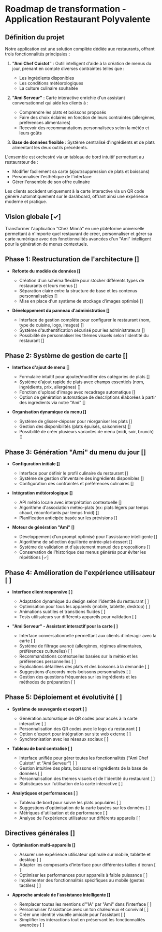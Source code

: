 # Roadmap de transformation - Application Restaurant Polyvalente

## Définition du projet
Notre application est une solution complète dédiée aux restaurants, offrant trois fonctionnalités principales :

1. **"Ami Chef Cuistot"** : Outil intelligent d'aide à la création de menus du jour, prenant en compte diverses contraintes telles que :
   - Les ingrédients disponibles
   - Les conditions météorologiques
   - La culture culinaire souhaitée
   
2. **"Ami Serveur"** : Carte interactive enrichie d'un assistant conversationnel qui aide les clients à :
   - Comprendre les plats et boissons proposés
   - Faire des choix éclairés en fonction de leurs contraintes (allergènes, préférences alimentaires)
   - Recevoir des recommandations personnalisées selon la météo et leurs goûts

3. **Base de données flexible** : Système centralisé d'ingrédients et de plats alimentant les deux outils précédents.

L'ensemble est orchestré via un tableau de bord intuitif permettant au restaurateur de :
- Modifier facilement sa carte (ajout/suppression de plats et boissons)
- Personnaliser l'esthétique de l'interface
- Gérer l'ensemble de son offre culinaire

Les clients accèdent uniquement à la carte interactive via un QR code généré automatiquement sur le dashboard, offrant ainsi une expérience moderne et pratique.

## Vision globale [✓]
Transformer l'application "Chez Minnà" en une plateforme universelle permettant à n'importe quel restaurant de créer, personnaliser et gérer sa carte numérique avec des fonctionnalités avancées d'un "Ami" intelligent pour la génération de menus contextuels.

## Phase 1: Restructuration de l'architecture []
- **Refonte du modèle de données []**
  - Création d'un schéma flexible pour stocker différents types de restaurants et leurs menus []
  - Séparation claire entre la structure de base et les contenus personnalisables []
  - Mise en place d'un système de stockage d'images optimisé []

- **Développement du panneau d'administration []**
  - Interface de gestion complète pour configurer le restaurant (nom, type de cuisine, logo, images) []
  - Système d'authentification sécurisé pour les administrateurs []
  - Possibilité de personnaliser les thèmes visuels selon l'identité du restaurant []

## Phase 2: Système de gestion de carte []
- **Interface d'ajout de menu []**
  - Formulaire intuitif pour ajouter/modifier des catégories de plats []
  - Système d'ajout rapide de plats avec champs essentiels (nom, ingrédients, prix, allergènes) []
  - Fonction d'upload d'image avec recadrage automatique []
  - Option de génération automatique de descriptions élaborées à partir des ingrédients via notre "Ami" []

- **Organisation dynamique du menu []**
  - Système de glisser-déposer pour réorganiser les plats []
  - Gestion des disponibilités (plats épuisés, saisonniers) []
  - Possibilité de créer plusieurs variantes de menu (midi, soir, brunch) []

## Phase 3: Génération "Ami" du menu du jour []
- **Configuration initiale []**
  - Interface pour définir le profil culinaire du restaurant []
  - Système de gestion d'inventaire des ingrédients disponibles []
  - Configuration des contraintes et préférences culinaires []

- **Intégration météorologique []**
  - API météo locale avec interprétation contextuelle []
  - Algorithme d'association météo-plats (ex: plats légers par temps chaud, réconfortants par temps froid) []
  - Planification anticipée basée sur les prévisions []

- **Moteur de génération "Ami" []**
  - Développement d'un prompt optimisé pour l'assistance intelligente []
  - Algorithme de sélection équilibrée entrée-plat-dessert []
  - Système de validation et d'ajustement manuel des propositions []
  - Conservation de l'historique des menus générés pour éviter les répétitions [✓]

## Phase 4: Amélioration de l'expérience utilisateur [ ]
- **Interface client responsive [ ]**
  - Adaptation dynamique du design selon l'identité du restaurant [ ]
  - Optimisation pour tous les appareils (mobile, tablette, desktop) [ ]
  - Animations subtiles et transitions fluides [ ]
  - Tests utilisateurs sur différents appareils pour validation [ ]

- **"Ami Serveur" - Assistant interactif pour la carte [ ]**
  - Interface conversationnelle permettant aux clients d'interagir avec la carte [ ]
  - Système de filtrage avancé (allergènes, régimes alimentaires, préférences culturelles) [ ]
  - Recommandations contextuelles basées sur la météo et les préférences personnelles [ ]
  - Explications détaillées des plats et des boissons à la demande [ ]
  - Suggestions d'accords mets-boissons personnalisés [ ]
  - Gestion des questions fréquentes sur les ingrédients et les méthodes de préparation [ ]

## Phase 5: Déploiement et évolutivité [ ]
- **Système de sauvegarde et export [ ]**
  - Génération automatique de QR codes pour accès à la carte interactive [ ]
  - Personnalisation des QR codes avec le logo du restaurant [ ]
  - Option d'export pour intégration sur site web externe [ ]
  - Synchronisation avec les réseaux sociaux [ ]

- **Tableau de bord centralisé [ ]**
  - Interface unifiée pour gérer toutes les fonctionnalités ("Ami Chef Cuistot" et "Ami Serveur") [ ]
  - Gestion intuitive des plats, boissons et ingrédients de la base de données [ ]
  - Personnalisation des thèmes visuels et de l'identité du restaurant [ ]
  - Statistiques sur l'utilisation de la carte interactive [ ]

- **Analytiques et performances [ ]**
  - Tableau de bord pour suivre les plats populaires [ ]
  - Suggestions d'optimisation de la carte basées sur les données [ ]
  - Métriques d'utilisation et de performance [ ]
  - Analyse de l'expérience utilisateur sur différents appareils [ ]

## Directives générales []
- **Optimisation multi-appareils []**
  - Assurer une expérience utilisateur optimale sur mobile, tablette et desktop [ ]
  - Adapter les composants d'interface pour différentes tailles d'écran [ ]
  - Optimiser les performances pour appareils à faible puissance [ ]
  - Implémenter des fonctionnalités spécifiques au mobile (gestes tactiles) [ ]

- **Approche amicale de l'assistance intelligente []**
  - Remplacer toutes les mentions d'"IA" par "Ami" dans l'interface [ ]
  - Personnaliser l'assistance avec un ton chaleureux et convivial [ ]
  - Créer une identité visuelle amicale pour l'assistant [ ]
  - Simplifier les interactions tout en préservant les fonctionnalités avancées [ ] 